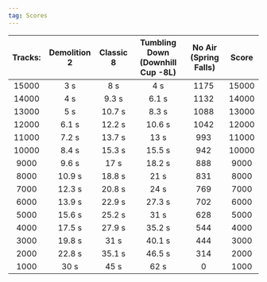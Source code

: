 ```yaml
---
tag: Scores
---
```

Tracks: | Demolition 2 | Classic 8 | Tumbling Down (Downhill Cup -8L) | No Air (Spring Falls) | Score  
:--: | :--: | :--: | :--: | :--:  | :--:   
15000 | 3 s | 8 s | 4 s | 1175  | 15000  
14000 | 4 s | 9.3 s | 6.1 s | 1132  | 14000  
13000 | 5 s | 10.7 s | 8.3 s | 1088  | 13000  
12000 | 6.1 s | 12.2 s | 10.6 s | 1042  | 12000  
11000 | 7.2 s | 13.7 s | 13 s | 993  | 11000  
10000 | 8.4 s | 15.3 s | 15.5 s | 942  | 10000  
9000 | 9.6 s | 17 s | 18.2 s | 888  | 9000  
8000 | 10.9 s | 18.8 s | 21 s | 831  | 8000  
7000 | 12.3 s | 20.8 s | 24 s | 769  | 7000  
6000 | 13.9 s | 22.9 s | 27.3 s | 702  | 6000  
5000 | 15.6 s | 25.2 s | 31 s | 628  | 5000  
4000 | 17.5 s | 27.9 s | 35.2 s | 544  | 4000  
3000 | 19.8 s | 31 s | 40.1 s | 444  | 3000  
2000 | 22.8 s | 35.1 s | 46.5 s | 314  | 2000  
1000 | 30 s | 45 s | 62 s | 0  | 1000  
